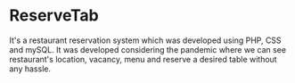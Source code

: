 # ReserveTab

It's a restaurant reservation system which was developed using PHP, CSS and mySQL. It was developed considering the pandemic where we can see restaurant's location, vacancy, menu and reserve a desired table without any hassle.

